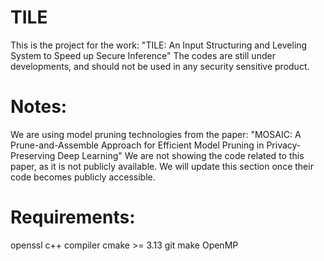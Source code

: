 # TILE
This is the project for the work: "TILE: An  Input Structuring and Leveling System to Speed up Secure Inference" 
The codes are still under developments, and should not be used in any security sensitive product.

# Notes:
We are using model pruning technologies from the paper: "MOSAIC: A Prune-and-Assemble Approach for Efficient Model Pruning in Privacy-Preserving Deep Learning" 
We are not showing the code related to this paper, as it is not publicly available. We will update this section once their code becomes publicly accessible.

# Requirements:
openssl
c++ compiler 
cmake >= 3.13
git
make
OpenMP



